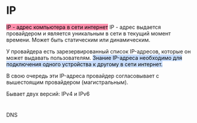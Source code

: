 
# IP
<mark style="background: #FF5582A6;">IP - адрес компьютера в сети интернет</mark>
IP - адрес выдается провайдером и является уникальным в сети в текущий момент времени.
Может быть статическим или динамическим.


У провайдера есть зарезервированный список IP-адресов, которые он может выдавать пользователям. <mark style="background: #ADCCFFA6;">Знание IP-адреса необходимо для подключения одного устройства к другому в сети интернет.</mark>

В свою очередь эти IP-адреса провайдер согласовывает с вышестоящим провайдером (магистральным).

Бывает двух версий:
IPv4
и
IPv6
# 

DNS
